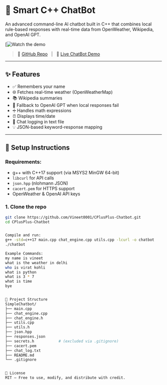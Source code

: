 # 🤖 Smart C++ ChatBot

An advanced command-line AI chatbot built in C++ that combines local rule-based responses with real-time data from OpenWeather, Wikipedia, and OpenAI GPT.

[![Watch the demo](https://youtu.be/wqwePB8FMj4?si=dbMX7-fYOHhZjwlM)

> 🔗 [GitHub Repo](https://github.com/Vineet0001/CPlusPlus-Chatbot) &nbsp; | &nbsp; 🧠 [Live ChatBot Demo](https://youtu.be/wqwePB8FMj4?si=dbMX7-fYOHhZjwlM)

---

## ✨ Features

- ✅ Remembers your name
- 🌐 Fetches real-time weather (OpenWeatherMap)
- 📚 Wikipedia summaries
- 🧠 Fallback to OpenAI GPT when local responses fail
- ➗ Handles math expressions
- ⏰ Displays time/date
- 📄 Chat logging in text file
- 💡 JSON-based keyword-response mapping

---

## 🔧 Setup Instructions

### Requirements:
- g++ with C++17 support (via MSYS2 MinGW 64-bit)
- `libcurl` for API calls
- `json.hpp` (nlohmann JSON)
- `cacert.pem` for HTTPS support
- OpenWeather & OpenAI API keys

### 1. Clone the repo
```bash
git clone https://github.com/Vineet0001/CPlusPlus-Chatbot.git
cd CPlusPlus-Chatbot


Compile and run:
g++ -std=c++17 main.cpp chat_engine.cpp utils.cpp -lcurl -o chatbot
./chatbot

Example Commands:
my name is vineet
what is the weather in delhi
who is virat kohli
what is python
what is 3 * 7
what is time
bye


📁 Project Structure
SimpleChatbot/
├── main.cpp
├── chat_engine.cpp
├── chat_engine.h
├── utils.cpp
├── utils.h
├── json.hpp
├── responses.json
├── secrets.h           # (excluded via .gitignore)
├── cacert.pem
├── chat_log.txt
├── README.md
└── .gitignore


📜 License
MIT — Free to use, modify, and distribute with credit.




